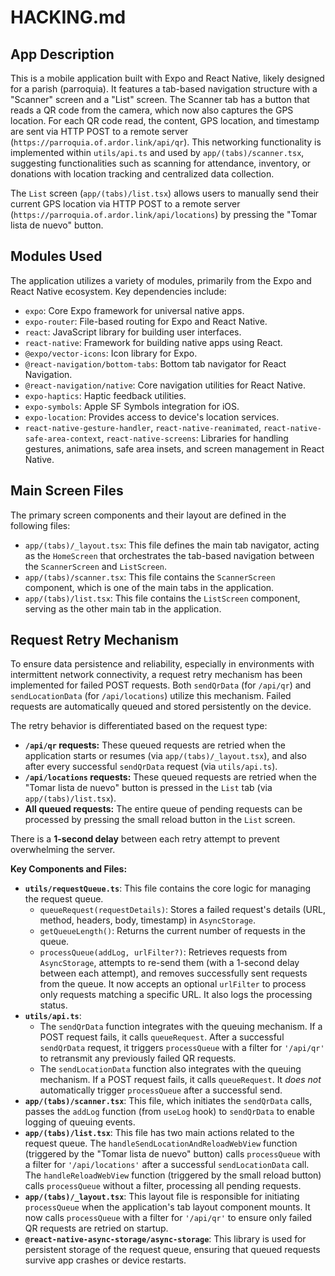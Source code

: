 # HACKING.md

## App Description

This is a mobile application built with Expo and React Native, likely designed for a parish (parroquia). It features a tab-based navigation structure with a "Scanner" screen and a "List" screen. The Scanner tab has a button that reads a QR code from the camera, which now also captures the GPS location. For each QR code read, the content, GPS location, and timestamp are sent via HTTP POST to a remote server (`https://parroquia.of.ardor.link/api/qr`). This networking functionality is implemented within `utils/api.ts` and used by `app/(tabs)/scanner.tsx`, suggesting functionalities such as scanning for attendance, inventory, or donations with location tracking and centralized data collection.

The `List` screen (`app/(tabs)/list.tsx`) allows users to manually send their current GPS location via HTTP POST to a remote server (`https://parroquia.of.ardor.link/api/locations`) by pressing the "Tomar lista de nuevo" button.

## Modules Used

The application utilizes a variety of modules, primarily from the Expo and React Native ecosystem. Key dependencies include:

- `expo`: Core Expo framework for universal native apps.
- `expo-router`: File-based routing for Expo and React Native.
- `react`: JavaScript library for building user interfaces.
- `react-native`: Framework for building native apps using React.
- `@expo/vector-icons`: Icon library for Expo.
- `@react-navigation/bottom-tabs`: Bottom tab navigator for React Navigation.
- `@react-navigation/native`: Core navigation utilities for React Native.
- `expo-haptics`: Haptic feedback utilities.
- `expo-symbols`: Apple SF Symbols integration for iOS.
- `expo-location`: Provides access to device's location services.
- `react-native-gesture-handler`, `react-native-reanimated`, `react-native-safe-area-context`, `react-native-screens`: Libraries for handling gestures, animations, safe area insets, and screen management in React Native.

## Main Screen Files

The primary screen components and their layout are defined in the following files:

- `app/(tabs)/_layout.tsx`: This file defines the main tab navigator, acting as the `HomeScreen` that orchestrates the tab-based navigation between the `ScannerScreen` and `ListScreen`.
- `app/(tabs)/scanner.tsx`: This file contains the `ScannerScreen` component, which is one of the main tabs in the application.
- `app/(tabs)/list.tsx`: This file contains the `ListScreen` component, serving as the other main tab in the application.

## Request Retry Mechanism

To ensure data persistence and reliability, especially in environments with intermittent network connectivity, a request retry mechanism has been implemented for failed POST requests. Both `sendQrData` (for `/api/qr`) and `sendLocationData` (for `/api/locations`) utilize this mechanism. Failed requests are automatically queued and stored persistently on the device.

The retry behavior is differentiated based on the request type:

- **`/api/qr` requests:** These queued requests are retried when the application starts or resumes (via `app/(tabs)/_layout.tsx`), and also after every successful `sendQrData` request (via `utils/api.ts`).
- **`/api/locations` requests:** These queued requests are retried when the "Tomar lista de nuevo" button is pressed in the `List` tab (via `app/(tabs)/list.tsx`).
- **All queued requests:** The entire queue of pending requests can be processed by pressing the small reload button in the `List` screen.

There is a **1-second delay** between each retry attempt to prevent overwhelming the server.

**Key Components and Files:**

- **`utils/requestQueue.ts`**: This file contains the core logic for managing the request queue.
  - `queueRequest(requestDetails)`: Stores a failed request's details (URL, method, headers, body, timestamp) in `AsyncStorage`.
  - `getQueueLength()`: Returns the current number of requests in the queue.
  - `processQueue(addLog, urlFilter?)`: Retrieves requests from `AsyncStorage`, attempts to re-send them (with a 1-second delay between each attempt), and removes successfully sent requests from the queue. It now accepts an optional `urlFilter` to process only requests matching a specific URL. It also logs the processing status.
- **`utils/api.ts`**:
  - The `sendQrData` function integrates with the queuing mechanism. If a POST request fails, it calls `queueRequest`. After a successful `sendQrData` request, it triggers `processQueue` with a filter for `'/api/qr'` to retransmit any previously failed QR requests.
  - The `sendLocationData` function also integrates with the queuing mechanism. If a POST request fails, it calls `queueRequest`. It _does not_ automatically trigger `processQueue` after a successful send.
- **`app/(tabs)/scanner.tsx`**: This file, which initiates the `sendQrData` calls, passes the `addLog` function (from `useLog` hook) to `sendQrData` to enable logging of queuing events.
- **`app/(tabs)/list.tsx`**: This file has two main actions related to the request queue. The `handleSendLocationAndReloadWebView` function (triggered by the "Tomar lista de nuevo" button) calls `processQueue` with a filter for `'/api/locations'` after a successful `sendLocationData` call. The `handleReloadWebView` function (triggered by the small reload button) calls `processQueue` without a filter, processing all pending requests.
- **`app/(tabs)/_layout.tsx`**: This layout file is responsible for initiating `processQueue` when the application's tab layout component mounts. It now calls `processQueue` with a filter for `'/api/qr'` to ensure only failed QR requests are retried on startup.
- **`@react-native-async-storage/async-storage`**: This library is used for persistent storage of the request queue, ensuring that queued requests survive app crashes or device restarts.
